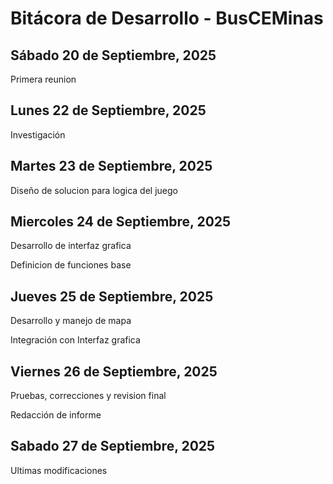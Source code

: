 # Bitácora de Desarrollo - BusCEMinas


## Sábado 20 de Septiembre, 2025 
Primera reunion

## Lunes 22 de Septiembre, 2025

Investigación

## Martes 23 de Septiembre, 2025

Diseño de solucion para logica del juego

## Miercoles 24 de Septiembre, 2025

Desarrollo de interfaz grafica

Definicion de funciones base

## Jueves 25 de Septiembre, 2025

Desarrollo y manejo de mapa

Integración con Interfaz grafica

## Viernes 26 de Septiembre, 2025

Pruebas, correcciones y revision final

Redacción de informe

## Sabado 27 de Septiembre, 2025

Ultimas modificaciones 